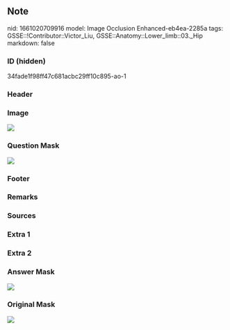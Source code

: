 ## Note
nid: 1661020709916
model: Image Occlusion Enhanced-eb4ea-2285a
tags: GSSE::!Contributor::Victor_Liu, GSSE::Anatomy::Lower_limb::03._Hip
markdown: false

### ID (hidden)
34fade1f98ff47c681acbc29ff10c895-ao-1

### Header


### Image
<img src="tmpoa9iv4tb.png">

### Question Mask
<img src="34fade1f98ff47c681acbc29ff10c895-ao-1-Q.svg">

### Footer


### Remarks


### Sources


### Extra 1


### Extra 2


### Answer Mask
<img src="34fade1f98ff47c681acbc29ff10c895-ao-1-A.svg">

### Original Mask
<img src="34fade1f98ff47c681acbc29ff10c895-ao-O.svg">
